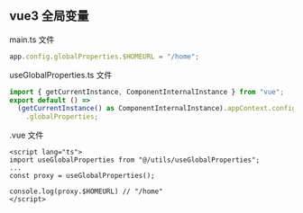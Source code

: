 ## vue3 全局变量

main.ts 文件

```ts
app.config.globalProperties.$HOMEURL = "/home";
```

useGlobalProperties.ts 文件

```ts
import { getCurrentInstance, ComponentInternalInstance } from "vue";
export default () =>
  (getCurrentInstance() as ComponentInternalInstance).appContext.config
    .globalProperties;
```

.vue 文件

```vue
<script lang="ts">
import useGlobalProperties from "@/utils/useGlobalProperties";
...
const proxy = useGlobalProperties();

console.log(proxy.$HOMEURL) // "/home"
</script>
```
